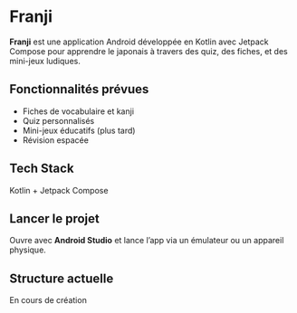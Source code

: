 # Franji
**Franji** est une application Android développée en Kotlin avec Jetpack Compose pour apprendre le japonais à travers des quiz, des fiches, et des mini-jeux ludiques.

## Fonctionnalités prévues
- Fiches de vocabulaire et kanji
- Quiz personnalisés
- Mini-jeux éducatifs (plus tard)
- Révision espacée

## Tech Stack
Kotlin + Jetpack Compose

## Lancer le projet
Ouvre avec **Android Studio** et lance l’app via un émulateur ou un appareil physique.

## Structure actuelle
En cours de création

